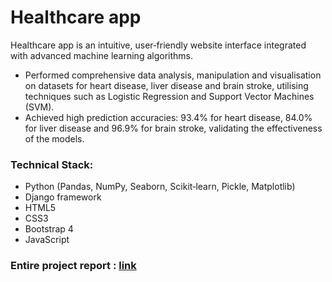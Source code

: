 # Healthcare app

Healthcare app is an intuitive, user‑friendly website interface integrated with advanced machine learning algorithms. 

- Performed comprehensive data analysis, manipulation and visualisation on datasets for heart disease, liver disease and brain stroke, utilising techniques such as Logistic Regression and Support Vector Machines (SVM). 
- Achieved high prediction accuracies: 93.4% for heart disease, 84.0% for liver disease and 96.9% for brain stroke, validating the effectiveness of the models. 

### **Technical Stack:**
- Python (Pandas, NumPy, Seaborn, Scikit‑learn, Pickle, Matplotlib)
- Django framework
- HTML5
- CSS3
- Bootstrap 4
- JavaScript 

### **Entire project report :** [link](https://github.com/tanviwagle/Healthcare-app/blob/6ff24ec90ab4c7cb60f409526854000118357ae8/Healthcare%20app%20report.pdf)

